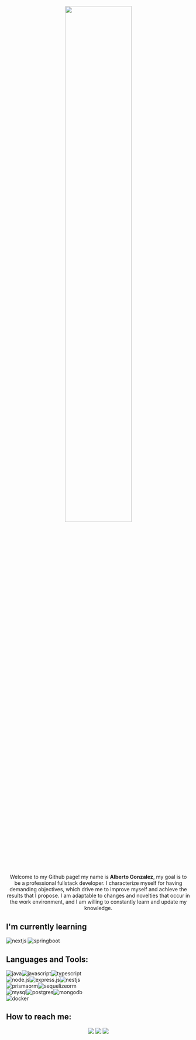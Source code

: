 ## <p align="center"><img src="https://media.tenor.com/mGgWY8RkgYMAAAAC/hello-world.gif" width=60%/></p>

<p align="center" >
    Welcome to my Github page! my name is <strong>Alberto Gonzalez</strong>, my goal is to be a professional fullstack developer. I characterize myself for having demanding objectives, which drive me to improve myself and achieve the results that I propose. I am adaptable to changes and novelties that occur in the work environment, and I am willing to constantly learn and update my knowledge.
  <br/>
</p>

## I'm currently learning
<div>
    <img src="https://img.shields.io/badge/Next.js-000000.svg?style=for-the-badge&logo=nextdotjs&logoColor=white" alt="nextjs">
    <img src="https://img.shields.io/badge/Spring%20Boot-6DB33F.svg?style=for-the-badge&logo=Spring-Boot&logoColor=white" alt="springboot">
</div>

## Languages and Tools:
<div style="display:flex">
    <img src="https://img.shields.io/badge/java-%23ED8B00.svg?style=for-the-badge&logo=openjdk&logoColor=white" alt="java">
    <img src="https://img.shields.io/badge/JavaScript-F7DF1E.svg?style=for-the-badge&logo=JavaScript&logoColor=black" alt="javascript">
    <img src="https://img.shields.io/badge/TypeScript-3178C6.svg?style=for-the-badge&logo=TypeScript&logoColor=white" alt="typescript">
</div>
<div style="display:flex">
    <img src="https://img.shields.io/badge/Node.js-339933.svg?style=for-the-badge&logo=nodedotjs&logoColor=white" alt="node.js">
    <img src="https://img.shields.io/badge/Express-000000.svg?style=for-the-badge&logo=Express&logoColor=white" alt="express.js">
    <img src="https://img.shields.io/badge/NestJS-E0234E.svg?style=for-the-badge&logo=NestJS&logoColor=white" alt="nestjs">   
</div>
<div style="display:flex;">
    <img src="https://img.shields.io/badge/Prisma-2D3748.svg?style=for-the-badge&logo=Prisma&logoColor=white" alt="prismaorm">
    <img src="https://img.shields.io/badge/Sequelize-52B0E7.svg?style=for-the-badge&logo=Sequelize&logoColor=white" alt="sequelizeorm">
</div>
<div style="display:flex;">
    <img src="https://img.shields.io/badge/MySQL-4479A1.svg?style=for-the-badge&logo=MySQL&logoColor=white" alt="mysql">
    <img src="https://img.shields.io/badge/PostgreSQL-4169E1.svg?style=for-the-badge&logo=PostgreSQL&logoColor=white" alt="postgres">
    <img src="https://img.shields.io/badge/MongoDB-47A248.svg?style=for-the-badge&logo=MongoDB&logoColor=white" alt="mongodb">
</div>
<img src="https://img.shields.io/badge/Docker-2496ED.svg?style=for-the-badge&logo=Docker&logoColor=white" alt="docker">

## How to reach me:

<div align='center'>
<a href="mailto:albertogonzalezmantilla@gmail.com"> <img src="https://img.shields.io/badge/Gmail-EA4335.svg?style=for-the-badge&logo=Gmail&logoColor=white"/></a>
<a href="https://www.linkedin.com/in/albertoagonzalezm"> <img src="https://img.shields.io/badge/LinkedIn-0A66C2.svg?style=for-the-badge&logo=LinkedIn&logoColor=white" /></a>
<a href="wa.me/573177124702"> <img src="https://img.shields.io/badge/WhatsApp-25D366.svg?style=for-the-badge&logo=WhatsApp&logoColor=white" /></a>
</div>
</div>
